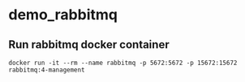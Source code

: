 # demo_rabbitmq

## Run rabbitmq docker container
```
docker run -it --rm --name rabbitmq -p 5672:5672 -p 15672:15672 rabbitmq:4-management
```

